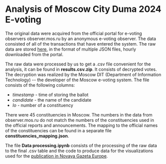 # Analysis of Moscow City Duma 2024 E-voting

The original data were acquired from the official portal for e-voting observers observer.mos.ru by an anonymous e-voting observer. The data consisted of all of the transactions that have entered the system. The raw data are stored [here](https://data.deg.observer/2024/msk-autumn/), in the format of multiple JSON files, hourly downloaded from the portal.

The raw data were processed by us to get a .csv file convenient for the analysis, it can be found in **results.csv.zip**. It consists of decrypted votes. The decryption was realized by the Moscow DIT (Department of Information Technology) -- the developer of the Moscow e-voting system. The file consists of the following columns:

- *timestamp* - time of storing the ballot
- *candidate* - the name of the candidate
- *Io* - number of a constituency

There were 45 constituencies in Moscow. The numbers in the data from observer.mos.ru do not match the numbers of the constituencies used in the official reports and announcements. The mapping to the official names of the constituencies can be found in a separate file **constituencies_mapping.json**. 

The file **Data processing.ipynb** consists of the processing of the raw data to the final .csv table and the code to produce data for the visualizations used for the [publication in Novaya Gazeta Europe](https://novayagazeta.eu/articles/2024/09/10/nedokrutili). 


